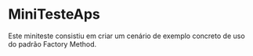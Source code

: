# MiniTesteAps
Este miniteste consistiu em criar um cenário de exemplo concreto de uso do padrão Factory Method.
